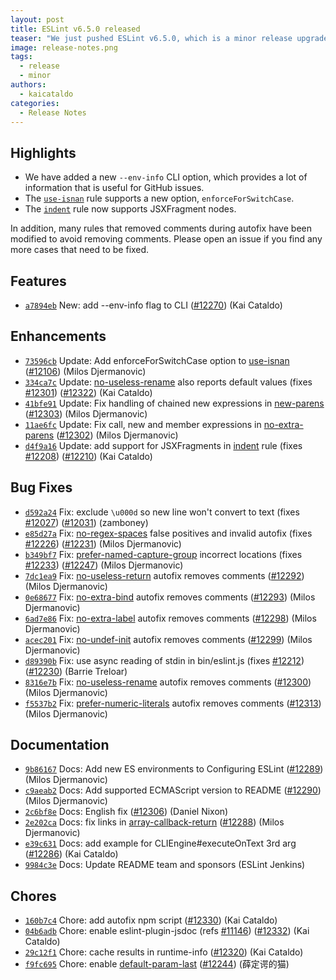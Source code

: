 ```yaml
---
layout: post
title: ESLint v6.5.0 released
teaser: "We just pushed ESLint v6.5.0, which is a minor release upgrade of ESLint. This release adds some new features and fixes several bugs found in the previous release."
image: release-notes.png
tags:
  - release
  - minor
authors:
  - kaicataldo
categories:
  - Release Notes
---
```


## Highlights

* We have added a new `--env-info` CLI option, which provides a lot of information that is useful for GitHub issues.
* The [`use-isnan`](/docs/rules/use-isnan) rule supports a new option, `enforceForSwitchCase`.
* The [`indent`](/docs/rules/indent) rule now supports JSXFragment nodes.

In addition, many rules that removed comments during autofix have been modified to avoid removing comments. Please open an issue if you find any more cases that need to be fixed.

## Features

* [`a7894eb`](https://github.com/eslint/eslint/commit/a7894ebb43523152d36720efa770bb1fe8b58c07) New: add --env-info flag to CLI ([#12270](https://github.com/eslint/eslint/issues/12270)) (Kai Cataldo)

## Enhancements

* [`73596cb`](https://github.com/eslint/eslint/commit/73596cbdf0a12e2878b2994783f9b969b0c5fbeb) Update: Add enforceForSwitchCase option to [use-isnan](/docs/rules/use-isnan) ([#12106](https://github.com/eslint/eslint/issues/12106)) (Milos Djermanovic)
* [`334ca7c`](https://github.com/eslint/eslint/commit/334ca7c8b9c18ac097849c1cefaa43097a4e51dc) Update: [no-useless-rename](/docs/rules/no-useless-rename) also reports default values (fixes [#12301](https://github.com/eslint/eslint/issues/12301)) ([#12322](https://github.com/eslint/eslint/issues/12322)) (Kai Cataldo)
* [`41bfe91`](https://github.com/eslint/eslint/commit/41bfe919c06932b7e58cd9ead20157e06656160a) Update: Fix handling of chained new expressions in [new-parens](/docs/rules/new-parens) ([#12303](https://github.com/eslint/eslint/issues/12303)) (Milos Djermanovic)
* [`11ae6fc`](https://github.com/eslint/eslint/commit/11ae6fcb5d5503e5dea41c02780369efe51f0bb9) Update: Fix call, new and member expressions in [no-extra-parens](/docs/rules/no-extra-parens) ([#12302](https://github.com/eslint/eslint/issues/12302)) (Milos Djermanovic)
* [`d4f9a16`](https://github.com/eslint/eslint/commit/d4f9a16af7e00021e2ed63823d9c2f149bc985d6) Update: add support for JSXFragments in [indent](/docs/rules/indent) rule (fixes [#12208](https://github.com/eslint/eslint/issues/12208)) ([#12210](https://github.com/eslint/eslint/issues/12210)) (Kai Cataldo)

## Bug Fixes

* [`d592a24`](https://github.com/eslint/eslint/commit/d592a248d67920f7200925c003f10853d29f1f8d) Fix: exclude `\u000d` so new line won't convert to text (fixes [#12027](https://github.com/eslint/eslint/issues/12027)) ([#12031](https://github.com/eslint/eslint/issues/12031)) (zamboney)
* [`e85d27a`](https://github.com/eslint/eslint/commit/e85d27af427d6185ac553a0d801b5103153426d4) Fix: [no-regex-spaces](/docs/rules/no-regex-spaces) false positives and invalid autofix (fixes [#12226](https://github.com/eslint/eslint/issues/12226)) ([#12231](https://github.com/eslint/eslint/issues/12231)) (Milos Djermanovic)
* [`b349bf7`](https://github.com/eslint/eslint/commit/b349bf79ad56dded826bc99cb52c3551af34fa63) Fix: [prefer-named-capture-group](/docs/rules/prefer-named-capture-group) incorrect locations (fixes [#12233](https://github.com/eslint/eslint/issues/12233)) ([#12247](https://github.com/eslint/eslint/issues/12247)) (Milos Djermanovic)
* [`7dc1ea9`](https://github.com/eslint/eslint/commit/7dc1ea9a1b9a21daaffcf712ba9c0e91af81b906) Fix: [no-useless-return](/docs/rules/no-useless-return) autofix removes comments ([#12292](https://github.com/eslint/eslint/issues/12292)) (Milos Djermanovic)
* [`0e68677`](https://github.com/eslint/eslint/commit/0e68677ec0aaf060a071ecf71e4af954dddb6af0) Fix: [no-extra-bind](/docs/rules/no-extra-bind) autofix removes comments ([#12293](https://github.com/eslint/eslint/issues/12293)) (Milos Djermanovic)
* [`6ad7e86`](https://github.com/eslint/eslint/commit/6ad7e864303e56a39c89569d50c6caf80752ee21) Fix: [no-extra-label](/docs/rules/no-extra-label) autofix removes comments ([#12298](https://github.com/eslint/eslint/issues/12298)) (Milos Djermanovic)
* [`acec201`](https://github.com/eslint/eslint/commit/acec201f06df780791179ad92cfc484f9b6d23d4) Fix: [no-undef-init](/docs/rules/no-undef-init) autofix removes comments ([#12299](https://github.com/eslint/eslint/issues/12299)) (Milos Djermanovic)
* [`d89390b`](https://github.com/eslint/eslint/commit/d89390b75e3e9993f347387a49b0ac5550f45c7f) Fix: use async reading of stdin in bin/eslint.js (fixes [#12212](https://github.com/eslint/eslint/issues/12212)) ([#12230](https://github.com/eslint/eslint/issues/12230)) (Barrie Treloar)
* [`8316e7b`](https://github.com/eslint/eslint/commit/8316e7be5a9429513d7ecf2ee2afc40ab4415b8f) Fix: [no-useless-rename](/docs/rules/no-useless-rename) autofix removes comments ([#12300](https://github.com/eslint/eslint/issues/12300)) (Milos Djermanovic)
* [`f5537b2`](https://github.com/eslint/eslint/commit/f5537b2ed0b0b5e51a34c22cdd4ebfd024eaea3d) Fix: [prefer-numeric-literals](/docs/rules/prefer-numeric-literals) autofix removes comments ([#12313](https://github.com/eslint/eslint/issues/12313)) (Milos Djermanovic)

## Documentation

* [`9b86167`](https://github.com/eslint/eslint/commit/9b86167e6f053e4a72bf68ebc79db53903f7f8c3) Docs: Add new ES environments to Configuring ESLint ([#12289](https://github.com/eslint/eslint/issues/12289)) (Milos Djermanovic)
* [`c9aeab2`](https://github.com/eslint/eslint/commit/c9aeab21a71c6743f51163b7a8fdf4f0cbfcdbde) Docs: Add supported ECMAScript version to README ([#12290](https://github.com/eslint/eslint/issues/12290)) (Milos Djermanovic)
* [`2c6bf8e`](https://github.com/eslint/eslint/commit/2c6bf8ea9c8a8f94746f980bd5bea0a8c5c4d6b7) Docs: English fix ([#12306](https://github.com/eslint/eslint/issues/12306)) (Daniel Nixon)
* [`2e202ca`](https://github.com/eslint/eslint/commit/2e202ca2228846e6226aa8dd99c614d572fb86a8) Docs: fix links in [array-callback-return](/docs/rules/array-callback-return) ([#12288](https://github.com/eslint/eslint/issues/12288)) (Milos Djermanovic)
* [`e39c631`](https://github.com/eslint/eslint/commit/e39c6318af0fd27edd5fd2aaf2b24a3e204005dd) Docs: add example for CLIEngine#executeOnText 3rd arg ([#12286](https://github.com/eslint/eslint/issues/12286)) (Kai Cataldo)
* [`9984c3e`](https://github.com/eslint/eslint/commit/9984c3e27c92de76b8c05a58525dbcea12b10b83) Docs: Update README team and sponsors (ESLint Jenkins)

## Chores

* [`160b7c4`](https://github.com/eslint/eslint/commit/160b7c46b556ccb6023eb411a8be8801a4bda6df) Chore: add autofix npm script ([#12330](https://github.com/eslint/eslint/issues/12330)) (Kai Cataldo)
* [`04b6adb`](https://github.com/eslint/eslint/commit/04b6adb7f1bcb2b6cb3fa377b1ca4cecd810630e) Chore: enable eslint-plugin-jsdoc (refs [#11146](https://github.com/eslint/eslint/issues/11146)) ([#12332](https://github.com/eslint/eslint/issues/12332)) (Kai Cataldo)
* [`29c12f1`](https://github.com/eslint/eslint/commit/29c12f18726a3afb21fc89ab1bdacc6972d49e68) Chore: cache results in runtime-info ([#12320](https://github.com/eslint/eslint/issues/12320)) (Kai Cataldo)
* [`f9fc695`](https://github.com/eslint/eslint/commit/f9fc695d77c19cd5ecb3f0e97e1ea124c8543409) Chore: enable [default-param-last](/docs/rules/default-param-last) ([#12244](https://github.com/eslint/eslint/issues/12244)) (薛定谔的猫)
